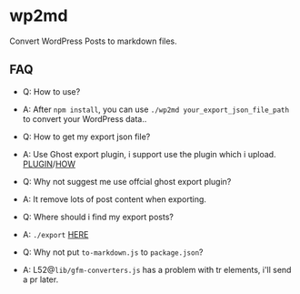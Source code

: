 # wp2md

Convert WordPress Posts to markdown files.

## FAQ

- Q: How to use?
- A: After `npm install`, you can use `./wp2md your_export_json_file_path` to convert your WordPress data..

- Q: How to get my export json file?
- A: Use Ghost export plugin, i support use the plugin which i upload. [PLUGIN](./wordpress-export-plugin.zip)/[HOW](./export-data.png)

- Q: Why not suggest me use offcial ghost export plugin?
- A: It remove lots of post content when exporting.

- Q: Where should i find my export posts?
- A: `./export` [HERE](./export)


- Q: Why not put ```to-markdown.js``` to ```package.json```?
- A: L52@`lib/gfm-converters.js` has a problem with tr elements, i'll send a pr later.